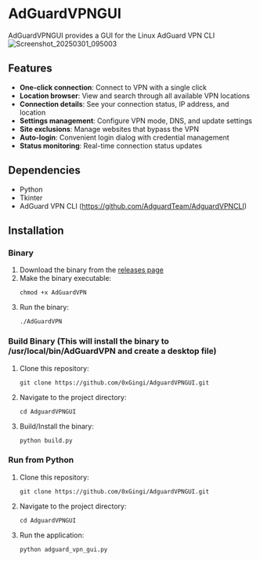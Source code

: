 # AdGuardVPNGUI

AdGuardVPNGUI provides a GUI for the Linux AdGuard VPN CLI
![Screenshot_20250301_095003](https://github.com/user-attachments/assets/3c385c0e-c4d4-45f8-a642-2f36429d9474)

## Features

- **One-click connection**: Connect to VPN with a single click
- **Location browser**: View and search through all available VPN locations
- **Connection details**: See your connection status, IP address, and location
- **Settings management**: Configure VPN mode, DNS, and update settings
- **Site exclusions**: Manage websites that bypass the VPN
- **Auto-login**: Convenient login dialog with credential management
- **Status monitoring**: Real-time connection status updates

## Dependencies

- Python
- Tkinter
- AdGuard VPN CLI (https://github.com/AdguardTeam/AdguardVPNCLI)

## Installation

### Binary

1. Download the binary from the [releases page](https://github.com/0xGingi/AdguardVPNGUI/releases)
2. Make the binary executable:
   ```
   chmod +x AdGuardVPN
   ```
3. Run the binary:
   ```
   ./AdGuardVPN
   ```

### Build Binary (This will install the binary to /usr/local/bin/AdGuardVPN and create a desktop file)

1. Clone this repository:
   ```
   git clone https://github.com/0xGingi/AdguardVPNGUI.git
   ```
2. Navigate to the project directory:
   ```
   cd AdguardVPNGUI
   ```
3. Build/Install the binary:
   ```
   python build.py
   ```

### Run from Python

1. Clone this repository:
   ```
   git clone https://github.com/0xGingi/AdguardVPNGUI.git
   ```
4. Navigate to the project directory:
   ```
   cd AdguardVPNGUI
   ```
5. Run the application:
   ```
   python adguard_vpn_gui.py
   ```
